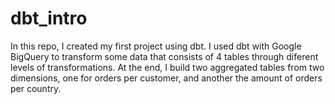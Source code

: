 # dbt_intro
In this repo, I created my first project using dbt.
I used dbt with Google BigQuery to transform some data that consists of 4 tables through diferent levels of transformations.
At the end, I build two aggregated tables from two dimensions, one for orders per customer, and another the amount of orders per country.
